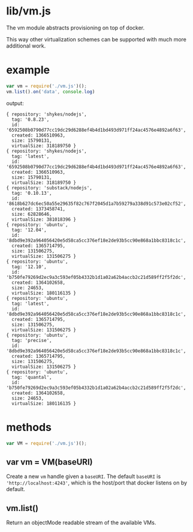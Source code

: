 # lib/vm.js

The vm module abstracts provisioning on top of docker.

This way other virtualization schemes can be supported with much more additional
work.

# example

``` js
var vm = require('./vm.js')();
vm.list().on('data', console.log)
```

output:

```
{ repository: 'shykes/nodejs',
  tag: '0.8.23',
  id: '6592508b0790d77cc19dc29d6288ef4b4d1bd493d971ff24ac4576e4892a6f63',
  created: 1366510963,
  size: 15790131,
  virtualSize: 318189750 }
{ repository: 'shykes/nodejs',
  tag: 'latest',
  id: '6592508b0790d77cc19dc29d6288ef4b4d1bd493d971ff24ac4576e4892a6f63',
  created: 1366510963,
  size: 15790131,
  virtualSize: 318189750 }
{ repository: 'substack/nodejs',
  tag: '0.10.13',
  id: '8618b627dc6ec50a55e29635f82c767f2045d1a7b59279a338d91c573e02cf52',
  created: 1373458741,
  size: 62828646,
  virtualSize: 381018396 }
{ repository: 'ubuntu',
  tag: '12.04',
  id: '8dbd9e392a964056420e5d58ca5cc376ef18e2de93b5cc90e868a1bbc8318c1c',
  created: 1365714795,
  size: 131506275,
  virtualSize: 131506275 }
{ repository: 'ubuntu',
  tag: '12.10',
  id: 'b750fe79269d2ec9a3c593ef05b4332b1d1a02a62b4accb2c21d589ff2f5f2dc',
  created: 1364102658,
  size: 24653,
  virtualSize: 180116135 }
{ repository: 'ubuntu',
  tag: 'latest',
  id: '8dbd9e392a964056420e5d58ca5cc376ef18e2de93b5cc90e868a1bbc8318c1c',
  created: 1365714795,
  size: 131506275,
  virtualSize: 131506275 }
{ repository: 'ubuntu',
  tag: 'precise',
  id: '8dbd9e392a964056420e5d58ca5cc376ef18e2de93b5cc90e868a1bbc8318c1c',
  created: 1365714795,
  size: 131506275,
  virtualSize: 131506275 }
{ repository: 'ubuntu',
  tag: 'quantal',
  id: 'b750fe79269d2ec9a3c593ef05b4332b1d1a02a62b4accb2c21d589ff2f5f2dc',
  created: 1364102658,
  size: 24653,
  virtualSize: 180116135 }
```

# methods

``` js
var VM = require('./vm.js')();
```

## var vm = VM(baseURI)

Create a new `vm` handle given a `baseURI`. The default `baseURI` is
`'http://localhost:4243'`, which is the host/port that docker listens on by
default.

## vm.list()

Return an objectMode readable stream of the available VMs.
